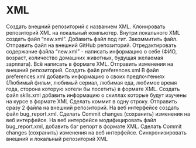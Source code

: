 # XML
Создать внешний репозиторий c названием XML.
Клонировать репозиторий XML на локальный компьютер.
Внутри локального XML создать файл “new.xml”.
Добавить файл под гит.
Закоммитить файл.
Отправить файл на внешний GitHub репозиторий.
Отредактировать содержание файла “new.xml” - написать информацию о себе (ФИО, возраст, количество домашних животных, будущая желаемая зарплата). Всё написать в формате XML.
Отправить изменения на внешний репозиторий.
 Создать файл preferences.xml
 В файл preferences.xml добавить информацию о своих предпочтениях (Любимый фильм, любимый сериал, любимая еда, любимое время года, сторона которую хотели бы посетить) в формате XML.
 Создать файл sklls.xml добавить информацию о скиллах которые будут изучены на курсе в формате XML
 Сделать коммит в одну строку.
 Отправить сразу 2 файла на внешний репозиторий.
 На веб интерфейсе создать файл bug_report.xml.
 Сделать Commit changes (сохранить) изменения на веб интерфейсе.
 На веб интерфейсе модифицировать файл bug_report.xml, добавить баг репорт в формате XML.
 Сделать Commit changes (сохранить) изменения на веб интерфейсе.
 Синхронизировать внешний и локальный репозиторий XML
